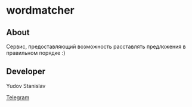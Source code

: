 # wordmatcher

## About

Сервис, предоставляющий возможность расставлять предложения в правильном порядке :)


## Developer

Yudov Stanislav

[Telegram](https://t.me/CTACE4EK)
